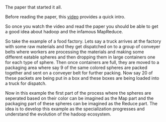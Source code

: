 The paper that started it all.

Before reading the paper, this <a href="https://www.youtube.com/watch?v=AZovvBgRLIY">video</a> provides a quick intro.

So once you watch the video and read the paper you should be able to get a good idea about hadoop and the infamous MapReduce.

So take the example of a food factory. Lets say a truck arrives at the factory with some raw materials and they get dispatched on to a group of conveyer belts where workers are processing the materials and making some different eatable spheres and then dropping them in large containers one for each type of sphere. Then once containers are full, they are moved to a packaging area where say 9 of the same colored spheres are packed together and sent on a conveyer belt for further packing. Now say 20 of these packets are being put in a box and these boxes are being loaded into a truck for dispatch. 

Now in this example the first part of the process where the spheres are seperated based on their color can be imagined as the Map part and the packaging part of these spheres can be imagined as the Reduce part. The idea is to develop this example as the specialization progresses and understand the evolution of the hadoop ecosystem.
